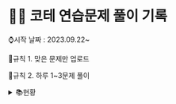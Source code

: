 # 👩‍💻 코테 연습문제 풀이 기록

⌚시작 날짜 : 2023.09.22~

📌규칙 1. 맞은 문제만 업로드

📌규칙 2. 하루 1~3문제 풀이

<details>

<summary> 📚현황</summary>

| 날짜 | 레벨 |       문제간단설명        |     | 날짜   | 레벨 | 문제간단설명           |
| :--: | :--: | :-----------------------: | --- | ------ | ---- | ---------------------- |
| 0922 |  1   | 나머지가 1이 되는 수 찾기 |     | 1003   | 1    | 가운데숫자가져오기     |
| 0922 |  1   |        콜라츠 추측        |     | 1003   | 1    | k번째수                |
| 0923 |  2   |     나머지 값 구하기      |     | 1004   | 1    | 추억점수               |
| 0923 |  2   |       최솟값 만들기       |     | 1004   | 1    | 크기가작은부분문자열   |
| 0924 |  2   |        올바른 괄호        |     | 1005   | 1    | 콜라 문제              |
| 0924 |  1   |        수박수박수?        |     | 1006   | 1    | 약수의개수와덧셈       |
| 0924 |  1   |           예산            |     | 1006   | 1    | 명예의전당             |
| 0925 |  1   |        평균구하기         |     | 1007   | 1    | 카드뭉치               |
| 0925 |  1   |     정수내림차순배치      |     | 1007   | 1    | 시저암호               |
| 0925 |  1   |        음양더하기         |     | 1008   | 1    | 폰켓몬                 |
| 0926 |  1   |        김서방찾기         |     | 1009   | 1    | 개인정보수집유효기간   |
| 0926 |  1   |      같은숫자는싫어       |     | 1010   | 1    | 모의고사               |
| 0926 |  1   |          삼총사           |     | 1011   | 1    | 성격유형검사           |
| 0927 |  1   |         과일장수          |     | 1011   | 1    | 덧칠하기               |
| 0927 |  1   |      직사각형별찍기       |     | 1012   | 1    | 문자열내p와y의개수     |
| 0928 |  1   |     두개뽑아서더하기      |     | 1013   | 1    | 옹알이(2)              |
| 0928 |  1   |      부족한금액계산       |     | 1014   | 1    | 문자열나누기           |
| 0929 |  1   |      푸드파이트대회       |     | 1015   | 1    | 숫자문자열과영단어     |
| 0929 |  1   |      두정수사이의합       |     | 1016   | 1    | 둘만의암호             |
| 0930 |  1   |      기사단원의 무기      |     | 1017   | 1    | 로또최고순위와최저순위 |
| 0930 |  1   |   문자열내마음대로정렬    |     | 1018   | 1    | 3진법                  |
| 1001 |  1   | 나누어 떨어지는 숫자 배열 |     | 1019   | 1    | 가장가까운같은글자     |
| 1001 |  1   |       최소직사각형        |     | 1020 | 1    | 실패율                 |
| 1002 |  1   |    제일작은수제거하기     |     |        |      |                        |
| 1002 |  1   |           내적            |     |        |      |                        |

</details>
